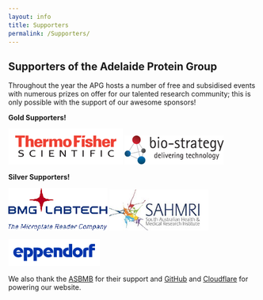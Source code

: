 ```yaml
---
layout: info
title: Supporters
permalink: /Supporters/
---
```


## Supporters of the Adelaide Protein Group

Throughout the year the APG hosts a number of free and subsidised events with numerous prizes on offer for our talented research community; 
this is only possible with the support of our awesome sponsors!

__Gold Supporters!__

[![](/assets/logos/thermofisher.png)](http://www.thermofisher.com.au/)
[![](/assets/logos/biostrategy.png)](https://www.bio-strategy.com.au/)


__Silver Supporters!__

[![](/assets/logos/bmg.png)](https://www.bmglabtech.com/)
[![](/assets/logos/sahmri.jpeg)](https://www.sahmri.org/)

[![](/assets/logos/eppendorf.png)](https://www.eppendorf.com/AU-en/)



We also thank the [ASBMB](https://www.asbmb.org.au/) for their support and [GitHub](https://github.com/) and [Cloudflare](https://www.cloudflare.com/) for powering our website.
